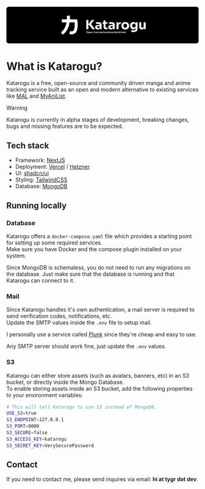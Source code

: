 ![banner](/public/banner.png)

# What is Katarogu?

Katarogu is a free, open-source and community driven manga and anime tracking service built as an open and modern alternative to existing services like [MAL](https://myanimelist.net/about.php) and [MyAniList](https://anilist.co/).

> [!WARNING]  
> Katarogu is currently in alpha stages of development, breaking changes, bugs and missing features are to be expected.  

## Tech stack

- Framework: [NextJS](https://nextjs.org/)
- Deployment: [Vercel](https://vercel.com/home) / [Hetzner](https://www.hetzner.com/cloud/)
- UI: [shadcn/ui](https://ui.shadcn.com/)
- Styling: [TailwindCSS](https://tailwindcss.com/)
- Database: [MongoDB](https://www.mongodb.com/)

## Running locally

### Database

Katarogu offers a `docker-compose.yaml` file which provides a starting point for setting up some required services.  
Make sure you have Docker and the compose plugin installed on your system.

Since MongoDB is schemaless, you do not need to run any migrations on the database. Just make sure that the database is running and that Katarogu can connect to it.

### Mail

Since Katarogu handles it's own authentication, a mail server is required to send verification codes, notifications, etc.  
Update the SMTP values inside the `.env` file to setup mail.

I personally use a service called [Plunk](https://www.useplunk.com/) since they're cheap and easy to use.

Any SMTP server should work fine, just update the `.env` values.

### S3

Katarogu can either store assets (such as avatars, banners, etc) in an S3 bucket, or directly inside the Mongo Database.  
To enable storing assets inside an S3 bucket, add the following properties to your environment variables:  

```bash
# This will tell Katarogu to use S3 instead of MongoDB.
USE_S3=true
S3_ENDPOINT=127.0.0.1
S3_PORT=9000
S3_SECURE=false
S3_ACCESS_KEY=katarogu
S3_SECRET_KEY=VerySecurePassword
```

## Contact

If you need to contact me, please send inquires via email: **hi at tygr dot dev**.